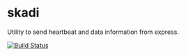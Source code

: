 # skadi
Utility to send heartbeat and data information from express. 

[![Build Status](https://travis-ci.org/hammer-io/skadi.svg?branch=master)](https://travis-ci.org/hammer-io/skadi)
